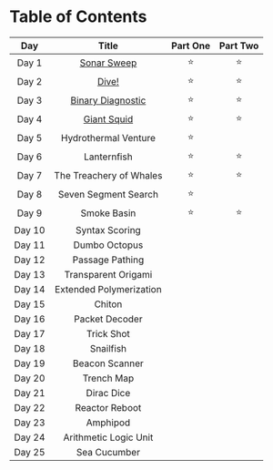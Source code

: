 # Table of Contents

| Day  | Title | Part One | Part Two |
| :---: | :---: | :---: |:--------:|
| Day 1  | [Sonar Sweep](https://github.com/SandraMavsar/AdventOfCode/blob/main/2022/Day1/solution.py) | :star: |  :star:  |
| Day 2 | [Dive!](https://github.com/SandraMavsar/AdventOfCode/blob/main/2022/Day2/solution.py)  | :star: |  :star:  |
| Day 3 | [Binary Diagnostic](https://github.com/SandraMavsar/AdventOfCode/blob/main/2022/Day3/solution.py)  | :star: |  :star:  |
| Day 4 | [Giant Squid](https://github.com/SandraMavsar/AdventOfCode/blob/main/2022/Day4/solution.py)  | :star: |  :star:  |
| Day 5 | Hydrothermal Venture  | :star: |          |
| Day 6 | Lanternfish  | :star: |  :star:  |
| Day 7 | The Treachery of Whales  | :star: |  :star:  |
| Day 8 | Seven Segment Search  | :star: |          |
| Day 9 | Smoke Basin | :star: |  :star:  |
| Day 10 | Syntax Scoring  | |          |
| Day 11 | Dumbo Octopus  | |          |
| Day 12 | Passage Pathing  | |          |
| Day 13 | Transparent Origami  | |          |
| Day 14 | Extended Polymerization  | |          |
| Day 15 | Chiton  | |          |
| Day 16 | Packet Decoder  | |          |
| Day 17 | Trick Shot  | |          |
| Day 18 | Snailfish  | |          |
| Day 19 | Beacon Scanner  | |          |
| Day 20 | Trench Map  | |          |
| Day 21 | Dirac Dice  | |          |
| Day 22 | Reactor Reboot  | |          |
| Day 23 | Amphipod  | |          |
| Day 24 | Arithmetic Logic Unit  | |          |
| Day 25 | Sea Cucumber  | |          |
